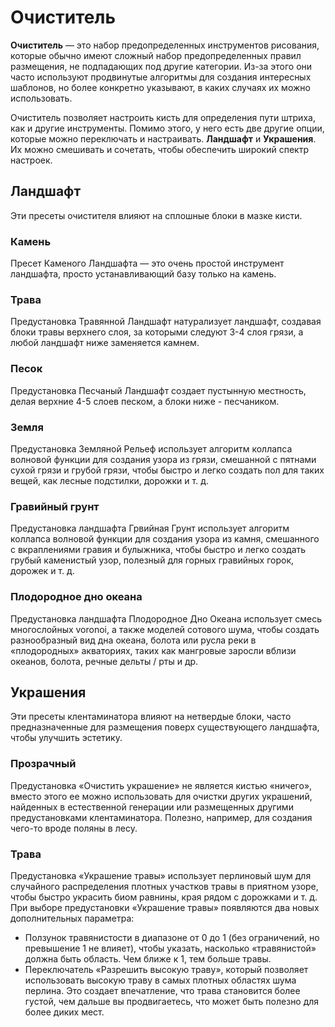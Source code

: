 # Очиститель

**Очиститель** — это набор предопределенных инструментов рисования, которые обычно имеют сложный набор предопределенных правил размещения, не подпадающих под другие категории. Из-за этого они часто используют продвинутые алгоритмы для создания интересных шаблонов, но более конкретно указывают, в каких случаях их можно использовать.

Очиститель позволяет настроить кисть для определения пути штриха, как и другие инструменты. Помимо этого, у него есть две другие опции, которые можно переключать и настраивать. **Ландшафт** и **Украшения**. Их можно смешивать и сочетать, чтобы обеспечить широкий спектр настроек.

## Ландшафт

Эти пресеты очистителя влияют на сплошные блоки в мазке кисти.

### Камень
    
Пресет Каменого Ландшафта — это очень простой инструмент ландшафта, просто устанавливающий базу только на камень.
    
### Трава
    
Предустановка Травянной Ландшафт натурализует ландшафт, создавая блоки травы верхнего слоя, за которыми следуют 3-4 слоя грязи, а любой ландшафт ниже заменяется камнем.
    
### Песок
    
Предустановка Песчаный Ландшафт создает пустынную местность, делая верхние 4-5 слоев песком, а блоки ниже - песчаником.
    
### Земля
    
Предустановка Земляной Рельеф использует алгоритм коллапса волновой функции для создания узора из грязи, смешанной с пятнами сухой грязи и грубой грязи, чтобы быстро и легко создать пол для таких вещей, как лесные подстилки, дорожки и т. д.
    
### Гравийный грунт
    
Предустановка ландшафта Грвийная Грунт использует алгоритм коллапса волновой функции для создания узора из камня, смешанного с вкраплениями гравия и булыжника, чтобы быстро и легко создать грубый каменистый узор, полезный для горных гравийных горок, дорожек и т. д.
    
### Плодородное дно океана
    
Предустановка ландшафта Плодородное Дно Океана использует смесь многослойных voronoi, а также моделей сотового шума, чтобы создать разнообразный вид дна океана, болота или русла реки в «плодородных» акваториях, таких как мангровые заросли вблизи океанов, болота, речные дельты / рты и др.
    
## Украшения

Эти пресеты клентаминатора влияют на нетвердые блоки, часто предназначенные для размещения поверх существующего ландшафта, чтобы улучшить эстетику.

### Прозрачный
    
Предустановка «Очистить украшение» не является кистью «ничего», вместо этого ее можно использовать для очистки других украшений, найденных в естественной генерации или размещенных другими предустановками клентаминатора. Полезно, например, для создания чего-то вроде поляны в лесу.
    
### Трава
    
Предустановка «Украшение травы» использует перлиновый шум для случайного распределения плотных участков травы в приятном узоре, чтобы быстро украсить биом равнины, края рядом с дорожками и т. д. При выборе предустановки «Украшение травы» появляются два новых дополнительных параметра:
    
- Ползунок травянистости в диапазоне от 0 до 1 (без ограничений, но превышение 1 не влияет), чтобы указать, насколько «травянистой» должна быть область. Чем ближе к 1, тем больше травы.
- Переключатель «Разрешить высокую траву», который позволяет использовать высокую траву в самых плотных областях шума перлина. Это создает впечатление, что трава становится более густой, чем дальше вы продвигаетесь, что может быть полезно для более диких мест.
